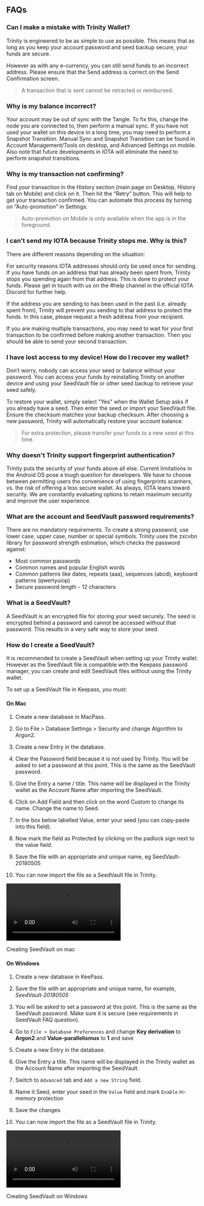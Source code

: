 ## FAQs

### Can I make a mistake with Trinity Wallet?

Trinity is engineered to be as simple to use as possible. This means that as long as you keep your account password and seed backup secure, your funds are secure.

However as with any e-currency, you can still send funds to an incorrect address.  Please ensure that the Send address is correct on the Send Confirmation screen. 

>A transaction that is sent cannot be retracted or reimbursed.

### Why is my balance incorrect?

Your account may be out of sync with the Tangle. To fix this, change the node you are connected to, then perform a manual sync. If you have not used your wallet on this device in a long time, you may need to perform a Snapshot Transition. Manual Sync and Snapshot Transition can be found in Account Management/Tools on desktop, and Advanced Settings on mobile. Also note that future developments in IOTA will eliminate the need to perform snapshot transitions.

### Why is my transaction not confirming?

Find your transaction in the History section (main page on Desktop, History tab on Mobile) and click on it. Then hit the “Retry” button. This will help to get your transaction confirmed. You can automate this process by turning on “Auto-promotion” in Settings. 

>Auto-promotion on Mobile is only available when the app is in the foreground.

### I can’t send my IOTA because Trinity stops me. Why is this?

There are different reasons depending on the situation:

For security reasons IOTA addresses should only be used once for sending. If you have funds on an address that has already been spent from, Trinity stops you spending again from that address. This is done to protect your funds. Please get in touch with us on the #help channel in the official IOTA Discord for further help.

If the address you are sending to has been used in the past (i.e. already spent from), Trinity will prevent you sending to that address to protect the funds. In this case, please request a fresh address from your recipient.

If you are making multiple transactions, you may need to wait for your first transaction to be confirmed before making another transaction. Then you should be able to send your second transaction.

### I have lost access to my device! How do I recover my wallet?

Don’t worry, nobody can access your seed or balance without your password. You can access your funds by reinstalling Trinity on another device and using your SeedVault file or other seed backup to retrieve your seed safely.

To restore your wallet, simply select "Yes" when the Wallet Setup asks if you already have a seed. Then enter the seed or import your SeedVault file. Ensure the checksum matches your backup checksum. After choosing a new password, Trinity will automatically restore your account balance.

>For extra protection, please transfer your funds to a new seed at this time.

### Why doesn't Trinity support fingerprint authentication?

Trinity puts the security of your funds above all else. Current limitations in the Android OS pose a tough question for developers. We have to choose between permitting users the convenience of using fingerprints scanners, vs. the risk of offering a less secure wallet. As always, IOTA leans toward security. We are constantly evaluating options to retain maximum security and improve the user experience.

### What are the account and SeedVault password requirements?

There are no mandatory requirements.  To create a strong password, use lower case, upper case, number or special symbols. Trinity uses the zxcvbn library for password strength estimation, which checks the password against:

- Most common passwords
- Common names and popular English words
- Common patterns like dates, repeats (aaa), sequences (abcd), keyboard patterns (qwertyuiop)
- Secure password length - 12 characters

### What is a SeedVault?
A SeedVault is an encrypted file for storing your seed securely. The seed is encrypted behind a password and cannot be accessed without that password. This results in a very safe way to store your seed.

### How do I create a SeedVault?

It is recommended to create a SeedVault when setting up your Trinity wallet. However as the SeedVault file is compatible with the Keepass password manager, you can create and edit SeedVault files without using the Trinity wallet.

To set up a SeedVault file in Keepass, you must:

#### On Mac

1. Create a new database in MacPass.

2. Go to File > Database Settings > Security and change Algorithm to Argon2.

3. Create a new Entry in the database.

4. Clear the Password field because it is not used by Trinity.  You will be asked to set a password at this point. This is the same as the SeedVault password.

5. Give the Entry a name / title. This name will be displayed in the Trinity wallet as the Account Name after importing the SeedVault.

6. Click on Add Field and then click on the word Custom to change its name. Change the name to Seed.

7. In the box below labelled Value, enter your seed (you can copy-paste into this field).

8. Now mark the field as Protected by clicking on the padlock sign next to the value field.

9. Save the file with an appropriate and unique name, eg SeedVault-20180505

10. You can now import the file as a SeedVault file in Trinity.

![video explaining creating a seedvault on Mac](keepass-mac.mp4)

Creating SeedVault on mac

#### On Windows

1. Create a new database in KeePass.

2. Save the file with an appropriate and unique name, for example, <i>SeedVault-20180505</i>

3. You will be asked to set a password at this point. This is the same as the SeedVault password. Make sure it is secure (see requirements in SeedVault FAQ question).

4. Go to ```File > Database Preferences``` and change **Key derivation** to **Argon2** and **Value-parallelismus** to **1** and save

5. Create a new Entry in the database.

6. Give the Entry a title. This name will be displayed in the Trinity wallet as the Account Name after importing the SeedVault.

7. Switch to ``Advanced`` tab and ``Add a new String`` field.

8. Name it Seed, enter your seed in the ``Value`` field and mark ``Enable`` in-memory protection

9. Save the changes

10. You can now import the file as a SeedVault file in Trinity.

![video explaining creating a seedvault on Windows](keepass-win.mp4)

Creating SeedVault on Windows
